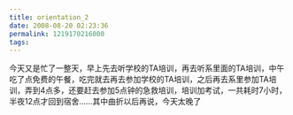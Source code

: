 ```yaml
---
title: orientation_2
date: 2008-08-20 02:23:36
permalink: 1219170216000
tags: 
---
```


今天又是忙了一整天，早上先去听学校的TA培训，再去听系里面的TA培训，中午吃了点免费的午餐，吃完就去再去参加学校的TA培训，之后再去系里参加TA培训，弄到4点多，还要赶去参加5点钟的急救培训，培训加考试，一共耗时7小时，半夜12点才回到宿舍……其中曲折以后再说，今天太晚了